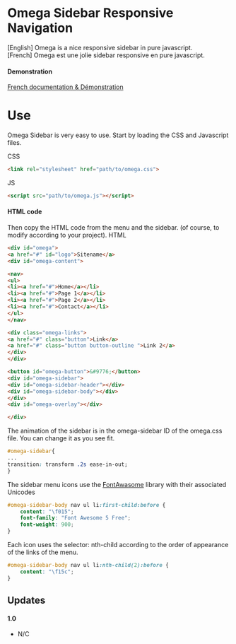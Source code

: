# Omega Sidebar Responsive Navigation
[English]
Omega is a nice responsive sidebar in pure javascript.  
[French] 
Omega est une jolie sidebar responsive en pure javascript.

#### Demonstration
[French documentation & Démonstration](https://src.yann-cario.fr/demo/omega-sidebar-responsive)


# Use  
Omega Sidebar is very easy to use. Start by loading the CSS and Javascript files.  

CSS  
```html
<link rel="stylesheet" href="path/to/omega.css">
```
JS  
```html
<script src="path/to/omega.js"></script>
```

#### HTML code
Then copy the HTML code from the menu and the sidebar. (of course, to modify according to your project).
HTML  
```html
<div id="omega">
<a href="#" id="logo">Sitename</a>
<div id="omega-content">

<nav>
<ul>
<li><a href="#">Home</a></li>
<li><a href="#">Page 1</a></li>
<li><a href="#">Page 2</a></li>
<li><a href="#">Contact</a></li>
</ul>
</nav>

<div class="omega-links">
<a href="#" class="button">Link</a>
<a href="#" class="button button-outline ">Link 2</a>
</div>
</div>

<button id="omega-button">&#9776;</button>
<div id="omega-sidebar">
<div id="omega-sidebar-header"></div>
<div id="omega-sidebar-body"></div>
</div>
<div id="omega-overlay"></div>

</div>
```

The animation of the sidebar is in the omega-sidebar ID of the omega.css file. You can change it as you see fit.
```css
#omega-sidebar{
...
transition: transform .2s ease-in-out;
}
```

The sidebar menu icons use the [FontAwasome](https://fontawesome.com/) library with their associated Unicodes
```css
#omega-sidebar-body nav ul li:first-child:before {
    content: "\f015";
    font-family: "Font Awesome 5 Free";
    font-weight: 900;
}
```

Each icon uses the selector: nth-child according to the order of appearance of the links of the menu.
```css
#omega-sidebar-body nav ul li:nth-child(2):before {
    content: "\f15c";
}
```
## Updates
#### 1.0
- N/C